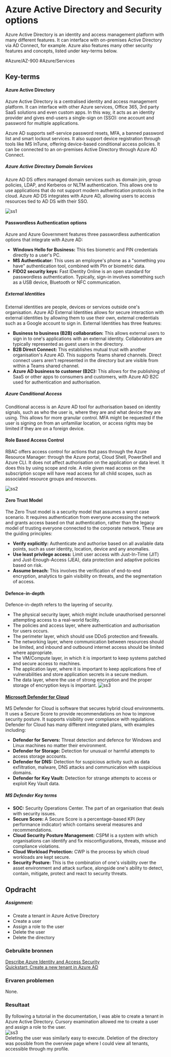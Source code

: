# Azure Active Directory and Security options
Azure Active Directory is an identity and access management platform with many different features. It can interface with on-premises Active Directory via AD Connect, for example. Azure also features many other security features and concepts, listed under key-terms below.

#Azure/AZ-900 #Azure/Services 
## Key-terms
#### Azure Active Directory
Azure Active Directory is a centralised identity and access management platform. It can interface with other Azure services, Office 365, 3rd party SaaS solutions and even custom apps. In this way, it acts as an identity provider and gives end-users a single-sign on (SSO): one account and password for multiple applications.

Azure AD supports self-service password resets, MFA, a banned password list and smart lockout services. It also support device registration through tools like MS InTune, offering device-based conditional access policies. It can be connected to an on-premises Active Directory through Azure AD Connect.

##### Azure Active Directory Domain Services
Azure AD DS offers managed domain services such as domain join, group policies, LDAP, and Kerberos or NLTM authentication. This allows one to use applications that do not support modern authentication protocols in the cloud. Azure AD DS integrates with Azure AD, allowing users to access resources tied to AD DS with their SSO.

![ss1](../../00_includes/AZ-16_screenshot1.png)

#### Passwordless Authentication options
Azure and Azure Government features three passwordless authentication options that integrate with Azure AD:

* **Windows Hello for Business:** This ties biometric and PIN credentials directly to a user's PC.
* **MS Authenticator:** This uses an employee's phone as a "something you have" authentication tool, combined with PIn or biometric data.
* **FIDO2 security keys:** Fast IDentity Online is an open standard for passwordless authentication. Typically, sign-in involves something such as a USB device, Bluetooth or NFC communication.

##### External Identities
External identities are people, devices or services outside one's organisation. Azure AD External Identities allows for secure interaction with external identities by allowing them to use their own, external credentials such as a Google account to sign in. External Identities has three features:
* **Business to business (B2B) collaboration:** This allows external users to sign in to one's applications with an external identity. Collaborators are typically represented as guest users in the directory.
* **B2B Direct Connect:** This establishes mutual trust with another organisation's Azure AD. This supports Teams shared channels. Direct connect users aren't represented in the directory but are visible from within a Teams shared channel.
* **Azure AD business to customer (B2C):** This allows for the publishing of SaaS or other apps to consumers and customers, with Azure AD B2C used for authentication and authorisation.

##### Azure Conditional Access
Conditional access is an Azure AD tool for authorisation based on identity signals, such as who the user is, where they are and what device they are using. This allows for more granular control. MFA might be requested if the user is signing on from an unfamiliar location, or access rights may be limited if they are on a foreign device.

#### Role Based Access Control
RBAC offers access control for actions that pass through the Azure Resource Manager: through the Azure portal, Cloud Shell, PowerShell and Azure CLI. It does not affect authorisation on the application or data level. It does this by using scope and role. A role given read access on the subscription scope will have read access for all child scopes, such as associated resource groups and resources.

![ss2](../../00_includes/AZ-16_screenshot2.png)

#### Zero Trust Model
The Zero Trust model is a security model that assumes a worst case scenario. It requires authentication from everyone accessing the network and grants access based on that authentication, rather than the legacy model of trusting everyone connected to the corporate network. These are the guiding principles:
* **Verify explicitly:** Authenticate and authorise based on all available data points, such as user identity, location, device and any anomalies.
* **Use least privilege access:** Limit user access with Just-In-Time (JIT) and Just-Enough-Access (JEA), data protection and adaptive policies based on risk.
* **Assume breach:** This involves the verification of end-to-end encryption, analytics to gain visibility on threats, and the segmentation of access.

#### Defence-in-depth
Defence-in-depth refers to the layering of security.

* The physical security layer, which might include unauthorised personnel attempting access to a real-world facility.
* The policies and access layer, where authentication and authorisation for users occurs.
* The perimeter layer, which should use DDoS protection and firewalls.
* The networking layer, where communication between resources should be limited, and inbound and outbound internet access should be limited where appropriate.
* The VM/Compute layer, in which it is important to keep systems patched and secure access to machines.
* The application layer, where it is important to keep applications free of vulnerabilities and store application secrets in a secure medium.
* The data layer, where the use of strong encryption and the proper storage of encryption keys is important.
![ss3](../../00_includes/AZ-16_screenshot3.png)

#### [Microsoft Defender for Cloud](https://learn.microsoft.com/en-us/training/modules/intro-to-defender-cloud/)
MS Defender for Cloud is software that secures hybrid cloud environments. It uses a Secure Score to provide recommendations on how to improve security posture. It supports visibility over compliance with regulations.  Defender for Cloud has many different integrated plans, with examples including:
* **Defender for Servers:** Threat detection and defence for Windows and Linux machines no matter their environment.
* **Defender for Storage:** Detection for unusual or harmful attempts to access storage accounts.
* **Defender for DNS:** Detection for suspicious activity such as data exfiltration, malware, DNS attacks and communication with suspicious domains.
* **Defender for Key Vault:** Detection for strange attempts to access or exploit Key Vault data.

##### MS Defender Key terms
* **SOC:** Security Operations Center. The part of an organisation that deals with security issues.
* **Secure Score:** A Secure Score is a percentage-based KPI (key performance indicator) which contains several measures and recommendations.
* **Cloud Security Posture Management:** CSPM is a system with which organisations can identify and fix misconfigurations, threats, misuse and compliance violations.
* **Cloud Workload Protection:** CWP is the process by which cloud workloads are kept secure.
* **Security Posture:** This is the combination of one's visibility over the asset environment and attack surface, alongside one's ability to detect, contain, mitigate, protect and react to security threats.

## Opdracht
##### Assignment:
* Create a tenant in Azure Active Directory
* Create a user
* Assign a role to the user
* Delete the user
* Delete the directory

### Gebruikte bronnen
[Describe Azure Identity and Access Security](https://learn.microsoft.com/en-us/training/modules/describe-azure-identity-access-security/)  
[Quickstart: Create a new tenant in Azure AD](https://learn.microsoft.com/en-us/azure/active-directory/fundamentals/active-directory-access-create-new-tenant)  

### Ervaren problemen
None.

### Resultaat
By following a tutorial in the documentation, I was able to create a tenant in Azure Active Directory. Cursory examination allowed me to create a user and assign a role to the user.  
![ss3](AZ-16_screenshot4.png)  
Deleting the user was similarly easy to execute. Deletion of the directory was possible from the overview page where I could view all tenants, accessible through my profile.